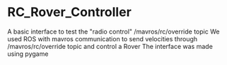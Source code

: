 # RC_Rover_Controller
A basic interface to test the "radio control" /mavros/rc/override topic  We used ROS with mavros communication to send velocities through /mavros/rc/override topic and control a Rover The interface was made using pygame
